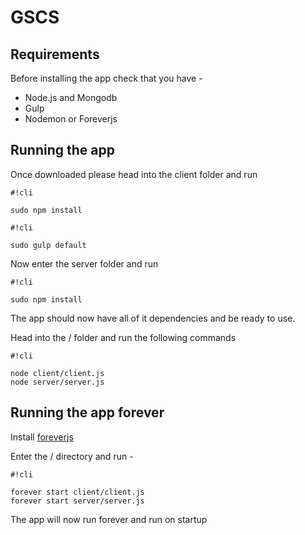 # GSCS #

## Requirements ##

Before installing the app check that you have -

* Node.js and Mongodb
* Gulp
* Nodemon or Foreverjs

## Running the app ##

Once downloaded please head into the client folder and run

```
#!cli

sudo npm install
```


```
#!cli

sudo gulp default
```
Now enter the server folder and run

```
#!cli

sudo npm install
```

The app should now have all of it dependencies and be ready to use.

Head into the / folder and run the following commands


```
#!cli

node client/client.js
node server/server.js
```
## Running the app forever ##

Install [foreverjs](https://github.com/foreverjs/forever)

Enter the / directory and run -

```
#!cli

forever start client/client.js
forever start server/server.js
```

The app will now run forever and run on startup